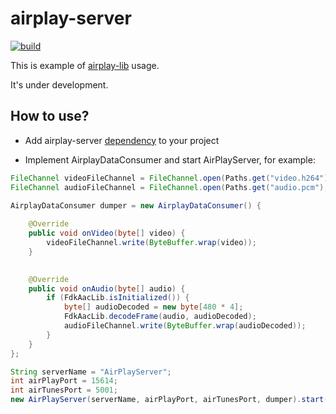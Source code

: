 # airplay-server

[![build](https://github.com/freenesis/airplay-server/actions/workflows/build.yaml/badge.svg)](https://github.com/freenesis/airplay-server/actions/workflows/build.yaml)


This is example of [airplay-lib](https://github.com/freenesis/airplay-lib) usage.

It's under development.

## How to use?

* Add airplay-server [dependency](https://github.com/freenesis/airplay-server/packages/1990861) to your project

* Implement AirplayDataConsumer and start AirPlayServer, for example:
```java
FileChannel videoFileChannel = FileChannel.open(Paths.get("video.h264"), StandardOpenOption.CREATE, StandardOpenOption.TRUNCATE_EXISTING, StandardOpenOption.WRITE);
FileChannel audioFileChannel = FileChannel.open(Paths.get("audio.pcm"), StandardOpenOption.CREATE, StandardOpenOption.TRUNCATE_EXISTING, StandardOpenOption.WRITE);

AirplayDataConsumer dumper = new AirplayDataConsumer() {
    
    @Override
    public void onVideo(byte[] video) {
        videoFileChannel.write(ByteBuffer.wrap(video));
    }

    
    @Override
    public void onAudio(byte[] audio) {
        if (FdkAacLib.isInitialized()) {
            byte[] audioDecoded = new byte[480 * 4];
            FdkAacLib.decodeFrame(audio, audioDecoded);
            audioFileChannel.write(ByteBuffer.wrap(audioDecoded));
        }
    }
};

String serverName = "AirPlayServer";
int airPlayPort = 15614;
int airTunesPort = 5001;
new AirPlayServer(serverName, airPlayPort, airTunesPort, dumper).start();
```